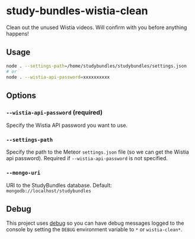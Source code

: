 # study-bundles-wistia-clean

Clean out the unused Wistia videos. Will confirm with you before anything happens!

## Usage

```sh
node . --settings-path=/home/studybundles/studybundles/settings.json
# or
node . --wistia-api-password=xxxxxxxxxx
```

## Options

### `--wistia-api-password` (required)

Specify the Wistia API password you want to use.

### `--settings-path`

Specify the path to the Meteor `settings.json` file (so we can get the Wistia api password). Required if `--wistia-api-password` is not specified.

### `--mongo-uri`

URI to the StudyBundles database. Default: `mongodb://localhost/studybundles`

## Debug

This project uses [debug](https://www.npmjs.com/package/debug) so you can have debug messages logged to the console by setting the `DEBUG` environment variable to `*` or `wistia-clean*`.
